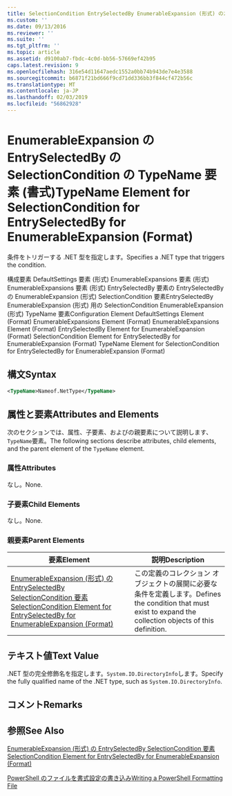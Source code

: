 ```yaml
---
title: SelectionCondition EntrySelectedBy EnumerableExpansion (形式) のための TypeName 要素 |Microsoft Docs
ms.custom: ''
ms.date: 09/13/2016
ms.reviewer: ''
ms.suite: ''
ms.tgt_pltfrm: ''
ms.topic: article
ms.assetid: d9100ab7-fbdc-4c0d-bb56-57669ef42b95
caps.latest.revision: 9
ms.openlocfilehash: 316e54d11647aedc1552a0bb74b943de7e4e3588
ms.sourcegitcommit: b6871f21bd666f9cd71dd336bb3f844cf472b56c
ms.translationtype: MT
ms.contentlocale: ja-JP
ms.lasthandoff: 02/03/2019
ms.locfileid: "56862928"
---
```

# <a name="typename-element-for-selectioncondition-for-entryselectedby-for-enumerableexpansion-format"></a><span data-ttu-id="8ddd4-102">EnumerableExpansion の EntrySelectedBy の SelectionCondition の TypeName 要素 (書式)</span><span class="sxs-lookup"><span data-stu-id="8ddd4-102">TypeName Element for SelectionCondition for EntrySelectedBy for EnumerableExpansion (Format)</span></span>

<span data-ttu-id="8ddd4-103">条件をトリガーする .NET 型を指定します。</span><span class="sxs-lookup"><span data-stu-id="8ddd4-103">Specifies a .NET type that triggers the condition.</span></span>

<span data-ttu-id="8ddd4-104">構成要素 DefaultSettings 要素 (形式) EnumerableExpansions 要素 (形式) EnumerableExpansions 要素 (形式) EntrySelectedBy 要素の EntrySelectedBy の EnumerableExpansion (形式) SelectionCondition 要素EntrySelectedBy EnumerableExpansion (形式) 用の SelectionCondition EnumerableExpansion (形式) TypeName 要素</span><span class="sxs-lookup"><span data-stu-id="8ddd4-104">Configuration Element DefaultSettings Element (Format) EnumerableExpansions Element (Format) EnumerableExpansions Element (Format) EntrySelectedBy Element for EnumerableExpansion (Format) SelectionCondition Element for EntrySelectedBy for EnumerableExpansion (Format) TypeName Element for SelectionCondition for EntrySelectedBy for EnumerableExpansion (Format)</span></span>

## <a name="syntax"></a><span data-ttu-id="8ddd4-105">構文</span><span class="sxs-lookup"><span data-stu-id="8ddd4-105">Syntax</span></span>

```xml
<TypeName>Nameof.NetType</TypeName>
```

## <a name="attributes-and-elements"></a><span data-ttu-id="8ddd4-106">属性と要素</span><span class="sxs-lookup"><span data-stu-id="8ddd4-106">Attributes and Elements</span></span>

<span data-ttu-id="8ddd4-107">次のセクションでは、属性、子要素、およびの親要素について説明します、`TypeName`要素。</span><span class="sxs-lookup"><span data-stu-id="8ddd4-107">The following sections describe attributes, child elements, and the parent element of the `TypeName` element.</span></span>

### <a name="attributes"></a><span data-ttu-id="8ddd4-108">属性</span><span class="sxs-lookup"><span data-stu-id="8ddd4-108">Attributes</span></span>

<span data-ttu-id="8ddd4-109">なし。</span><span class="sxs-lookup"><span data-stu-id="8ddd4-109">None.</span></span>

### <a name="child-elements"></a><span data-ttu-id="8ddd4-110">子要素</span><span class="sxs-lookup"><span data-stu-id="8ddd4-110">Child Elements</span></span>

<span data-ttu-id="8ddd4-111">なし。</span><span class="sxs-lookup"><span data-stu-id="8ddd4-111">None.</span></span>

### <a name="parent-elements"></a><span data-ttu-id="8ddd4-112">親要素</span><span class="sxs-lookup"><span data-stu-id="8ddd4-112">Parent Elements</span></span>

|<span data-ttu-id="8ddd4-113">要素</span><span class="sxs-lookup"><span data-stu-id="8ddd4-113">Element</span></span>|<span data-ttu-id="8ddd4-114">説明</span><span class="sxs-lookup"><span data-stu-id="8ddd4-114">Description</span></span>|
|-------------|-----------------|
|[<span data-ttu-id="8ddd4-115">EnumerableExpansion (形式) の EntrySelectedBy SelectionCondition 要素</span><span class="sxs-lookup"><span data-stu-id="8ddd4-115">SelectionCondition Element for EntrySelectedBy for EnumerableExpansion (Format)</span></span>](./selectioncondition-element-for-entryselectedby-for-enumerableexpansion-format.md)|<span data-ttu-id="8ddd4-116">この定義のコレクション オブジェクトの展開に必要な条件を定義します。</span><span class="sxs-lookup"><span data-stu-id="8ddd4-116">Defines the condition that must exist to expand the collection objects of this definition.</span></span>|

## <a name="text-value"></a><span data-ttu-id="8ddd4-117">テキスト値</span><span class="sxs-lookup"><span data-stu-id="8ddd4-117">Text Value</span></span>

<span data-ttu-id="8ddd4-118">.NET 型の完全修飾名を指定します。`System.IO.DirectoryInfo`します。</span><span class="sxs-lookup"><span data-stu-id="8ddd4-118">Specify the fully qualified name of the .NET type, such as `System.IO.DirectoryInfo`.</span></span>

## <a name="remarks"></a><span data-ttu-id="8ddd4-119">コメント</span><span class="sxs-lookup"><span data-stu-id="8ddd4-119">Remarks</span></span>

## <a name="see-also"></a><span data-ttu-id="8ddd4-120">参照</span><span class="sxs-lookup"><span data-stu-id="8ddd4-120">See Also</span></span>

[<span data-ttu-id="8ddd4-121">EnumerableExpansion (形式) の EntrySelectedBy SelectionCondition 要素</span><span class="sxs-lookup"><span data-stu-id="8ddd4-121">SelectionCondition Element for EntrySelectedBy for EnumerableExpansion (Format)</span></span>](./selectioncondition-element-for-entryselectedby-for-enumerableexpansion-format.md)

[<span data-ttu-id="8ddd4-122">PowerShell のファイルを書式設定の書き込み</span><span class="sxs-lookup"><span data-stu-id="8ddd4-122">Writing a PowerShell Formatting File</span></span>](./writing-a-powershell-formatting-file.md)
